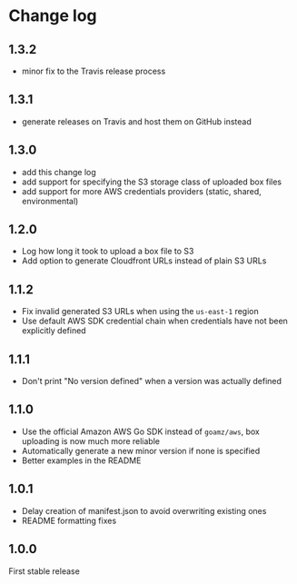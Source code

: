 # Change log

## 1.3.2

* minor fix to the Travis release process 

## 1.3.1

* generate releases on Travis and host them on GitHub instead

## 1.3.0

* add this change log
* add support for specifying the S3 storage class of uploaded box files
* add support for more AWS credentials providers (static, shared, environmental) 

## 1.2.0

* Log how long it took to upload a box file to S3
* Add option to generate Cloudfront URLs instead of plain S3 URLs

## 1.1.2

* Fix invalid generated S3 URLs when using the `us-east-1` region
* Use default AWS SDK credential chain when credentials have not been explicitly defined

## 1.1.1

* Don't print "No version defined" when a version was actually defined

## 1.1.0

* Use the official Amazon AWS Go SDK instead of `goamz/aws`, box uploading is now much more reliable
* Automatically generate a new minor version if none is specified
* Better examples in the README

## 1.0.1

* Delay creation of manifest.json to avoid overwriting existing ones
* README formatting fixes

## 1.0.0

First stable release
